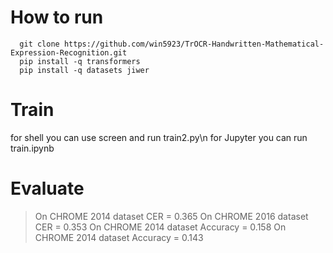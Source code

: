 # How to run
  ```
    git clone https://github.com/win5923/TrOCR-Handwritten-Mathematical-Expression-Recognition.git
    pip install -q transformers
    pip install -q datasets jiwer
  ```
# Train
 for shell you can use screen and run train2.py\n
 for Jupyter you can run train.ipynb
 
# Evaluate
  >On CHROME 2014 dataset CER = 0.365
  >On CHROME 2016 dataset CER = 0.353
  >On CHROME 2014 dataset Accuracy = 0.158
  >On CHROME 2014 dataset Accuracy = 0.143
